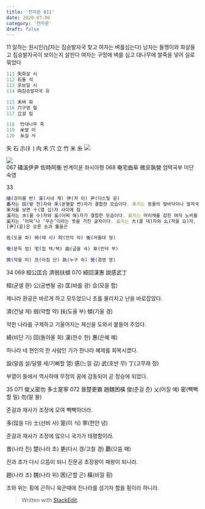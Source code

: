 ```yaml
---
title: '천자문 011'
date: 2020-07-06
category: '천자문'
draft: false
---
```

11 일하는 원시인(남자는 짐승발자국 찾고 여자는 벼를심는다)
남자는 돌멩이와 화살들고 짐승발자국이 보이는지 살핀다
여자는 구멍에 벼를 심고 
대나무에 쌀죽을 넣어 실로묶었다


```js
111 矢화살 시
112 石돌 석
113 示보일 시
114 禸짐승발자국 유

115 禾벼 화
116 穴구멍 혈
117 立설 립

118  竹대나무 죽
119  米쌀 미
120  糸실 사
```
矢 石 示(礻) 禸 禾 穴 立 竹 米 糸 
![](https://i.ibb.co/1QZf3Qd/2020-07-06-10-33-53.png)
      
 ![](https://i.ibb.co/B2QzfzR/image.png)     
067 磻溪伊尹 佐時阿衡 	반계이윤 좌시아형
068 奄宅曲阜 微旦孰營    엄택곡부 미단숙영


33
```js
磻(강이름 반) 溪(시내 계) 伊(저 이) 尹(다스릴 윤)
番자는 田(밭 전)자와 釆(분별할 변)자가 결합한 모습이다. 釆자는 동물의 발바닥이나 발자국을 그린 것으로 ‘분별하다’라는 뜻
釆자를 보면 十(열 십)자 사이에 점
溪자는 水(물 수)자와 奚(어찌 해)자가 결합한 모습이다. 奚자는 머리채를 잡힌 여자 노비를 그린 것
奚자는 ‘어찌’나 ‘무슨’이라는 뜻을 가진 글자이다. 奚자는 大(클 대)자와 幺(작을 요)자, 爫(손톱 조)자가 결합한 모습
[尹](윤)은 오른 손과 뚫을곤

佐(도울 좌) 時(때 시) 阿(언덕 아) 衡(저울대 형)

奄(문득 엄) 宅(집 댁/택) 曲(굽을 곡) 阜(언덕 부)

微(작을 미) 旦(아침 단) 孰(누구 숙) 營(경영 영)

```
34
069 桓公匡合 濟弱扶傾 070 綺回漢惠 說感武丁 

桓(굳셀 환) 公(공변될 공) 匡(바를 광) 合(모을 합)

제나라 환공은 바르게 하고 모두었으니 초를 물리치고 난을 바로잡았다.

濟(건널 제) 弱(약할 약) 扶(도울 부) 傾(기울 경)

약한 나라를 구제하고 기울어지는 제신을 도와서 붙들어 주었다.

綺(비단 기) 回(돌아올 회) 漢(한수 한) 惠(은혜 혜)

하나라 네 현인의 한 사람인 기가 한나라 혜제를 회복시켰다.

設(말씀 설/달랠 세/기뻐할 열) 感(느낄 감) 武(호반 무) 丁(고무래 정)

부열이 들에서 역사하매 무정의 꿈에 감동되어 곧 정승에 되었다.

35
071 俊乂密勿 多士寔寧 072 晉楚更霸 趙魏困橫 
俊(준걸 준) 乂(어질 예) 密(빽빽할 밀) 勿(말 물)

준걸과 재사가 조정에 모여 빽빽하더라.

多(많을 다) 士(선비 사) 寔(이 식) 寧(편안 녕)

준걸과 재사가 조정에 많으니 국가가 태평함이라.

晋(나라 진) 楚(나라 초) 更(다시 갱/고칠 경) 覇(으뜸 패)

진과 초가 다시 으뜸이 되니 진문공 초장왕이 패왕이 되니라.

趙(나라 조) 魏(나라 위) 困(곤할 곤) 橫(비낄 횡)

조와  위는  횡에  곤하니  육군때에  진나라를  섬기자  함을  횡이라  하니라.

> Written with [StackEdit](https://stackedit.io/).
<!--stackedit_data:
eyJoaXN0b3J5IjpbLTE3NTEyODEzNjIsMjg0MjY3MjI4LDExMz
c1MDQ0OTksNzk5OTA2Njc0LDE5MDI3NDU4NzksMTY0NTU0MDQ3
OSwtMTU3MjIyNzUxNywxNDgwMTUyNjEyLDMxNjYxOTk4OCw5Nz
MwNDIyNDIsNzIzMTQzMzg3LC0xMjkxMDg1MDY1LC0xNzkwMTY1
NzEzLC03NDI5NTQ3MjJdfQ==
-->